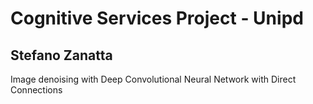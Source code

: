 # Cognitive Services Project - Unipd
## Stefano Zanatta
Image denoising with Deep Convolutional Neural Network with Direct Connections